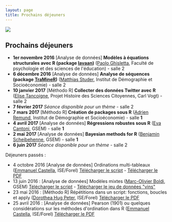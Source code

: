 ```yaml
---
layout: page
title: Prochains déjeuners
---
```

![](http://www.phdcomics.com/comics/archive/phd112107s.gif)
  
## Prochains déjeuners

* **1er novembre 2016** [Analyse de données] **Modèles à équations structurales avec R (package [lavaan](http://lavaan.ugent.be/index.html))** ([Paolo Ghisletta](http://www.unige.ch/fapse/mad/equipe/ghisletta/), Faculté de psychologie et des sciences de l'éducation) - salle 2
* **6 décembre 2016** [Analyse de données] **Analyse de séquences (package [TraMineR](http://traminer.unige.ch/index.shtml))** ([Matthias Studer](https://www.unige.ch/sciences-societe/ideso/membres/matthias-studer), Institut de Démographie et Socioéconomie) - salle 2
* **10 janvier 2017** [Méthodo R] **Collecter des données Twitter avec R** ([Elise Tancoigne](http://citizensciences.net/elise-tancoigne/), Projet Histoire des Sciences Citoyennes, Carl Vogt) - salle 2
* **7 février 2017** *Séance disponible pour un thème* - salle 2
* **7 mars 2017** [Méthodo R] **Création de packages sous R** ([Adrien Remund](https://www.unige.ch/sciences-societe/ideso/membres/remund/), Institut de Démographie et Socioéconomie) - salle **1**
* **4 avril 2017** [Analyse de données] **Régressions robustes sous R** ([Eva Cantoni](https://www.unige.ch/gsem/rcs/members2/profs/eva-cantoni/), GSEM) - salle **1**
* **2 mai 2017** [Analyse de données] **Bayesian methods for R** ([Benjamin Scheibehenne](https://unige.ch/gsem/iom/members1/professors/scheibehenne-benjamin), GSEM) - salle **1**
* **6 juin 2017** *Séance disponible pour un thème* - salle 2
  

Déjeuners passés :

* 4 octobre 2016 [Analyse de données] Ordinations multi-tableaux ([Emmanuel Castella](http://leba.unige.ch/team/ecastella/), ISE/Forel) [Télécharger le script](/PDFs/2016Octobre_ECastella_multiscript.R) - [Télécharger le PDF](/PDFs/2016Octobre_ECastella_MultiTabppt.pdf)
* 13 juin 2016 : [Analyse de données] Modèles mixtes ([Marc-Olivier Boldi](https://www.unige.ch/gsem/rcs/members2/profs/marc/), GSEM) [Télécharger le script](/PDFs/2016Juin_MOBoldi_codeR.R) - [Télécharger le jeu de données "vins"](/PDFs/2016Juin_MOBoldi_Data1.csv)
* 23 mai 2016 : [Méthodo R] Répétitions dans un script: fonctions, boucles et apply ([Dorothea Hug Peter](http://leba.unige.ch/team/dhugpeter/), ISE/Forel) [Télécharger le PDF](/PDFs/2016Mai_DorHugPeter_handout_loops.pdf)
* 25 avril 2016 : [Analyse de données] Pearson (1901) ou quelques considérations sur les méthodes d'ordination dans R ([Emmanuel Castella](http://leba.unige.ch/team/ecastella/), ISE/Forel) [Télécharger le PDF](/PDFs/2016Avril_EmmCastella_RCLUB-ordination.pdf)
